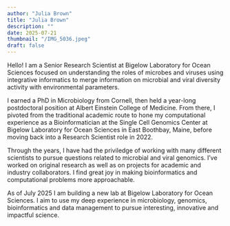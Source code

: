 ```yaml
---
author: "Julia Brown"
title: "Julia Brown"
description: ""
date: 2025-07-21
thumbnail: "/IMG_5036.jpeg"
draft: false
---
```



Hello! I am a Senior Research Scientist at Bigelow Laboratory for Ocean Sciences focused on understanding the roles of microbes and viruses using integrative informatics to merge information on microbial and viral diversity activity with environmental parameters.

I earned a PhD in Microbiology from Cornell, then held a year-long postdoctoral position at Albert Einstein College of Medicine. From there, I pivoted from the traditional academic route to hone my computational experience as a Bioinformatician at the Single Cell Genomics Center at Bigelow Laboratory for Ocean Sciences in East Boothbay, Maine, before moving back into a Research Scientist role in 2022.

Through the years, I have had the priviledge of working with many different scientists to pursue questions related to microbial and viral genomics. I’ve worked on original research as well as on projects for academic and industry collaborators. I find great joy in making bioinformatics and computational problems more approachable.

As of July 2025 I am building a new lab at Bigelow Laboratory for Ocean Sciences. I aim to use my deep experience in microbiology, genomics, bioinformatics and data management to pursue interesting, innovative and impactful science.